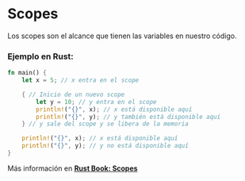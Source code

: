 # Scopes
Los scopes son el alcance que tienen las variables en nuestro código.

### Ejemplo en Rust:
```rust
fn main() {
    let x = 5; // x entra en el scope

    { // Inicio de un nuevo scope
        let y = 10; // y entra en el scope
        println!("{}", x); // x está disponible aquí
        println!("{}", y); // y también está disponible aquí
    } // y sale del scope y se libera de la memoria

    println!("{}", x); // x está disponible aquí
    println!("{}", y); // y no está disponible aquí
}
```

Más información en [**Rust Book: Scopes**](https://book.rustlang-es.org/rust-book-es/ch03-01-variables-and-mutability.html#scopes-y-shadowing)